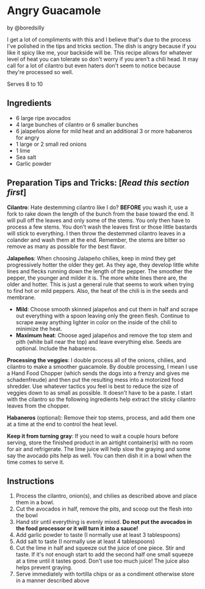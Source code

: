 Angry Guacamole
===============

by \@boredsilly

I get a lot of compliments with this and I believe that's due to the
process I've polished in the tips and tricks section. The dish is angry
because if you like it spicy like me, your backside will be. This recipe
allows for whatever level of heat you can tolerate so don't worry if you
aren't a chili head. It may call for a lot of cilantro but even haters
don't seem to notice because they're processed so well.

Serves 8 to 10

Ingredients
-----------

- 6 large ripe avocados
- 4 large bunches of cilantro or 6 smaller bunches
- 6 jalapeños alone for mild heat and an additional 3 or more
    habaneros for angry
- 1 large or 2 small red onions
- 1 lime
- Sea salt
- Garlic powder

Preparation Tips and Tricks: [*Read this section first*]
----------------------------------------------------------

**Cilantro**: Hate destemming cilantro like I do? **BEFORE** you wash
it, use a fork to rake down the length of the bunch from the base toward
the end. It will pull off the leaves and only some of the stems. You
only then have to process a few stems. You don't wash the leaves first
or those little bastards will stick to everything. I then throw the
destemmed cilantro leaves in a colander and wash them at the end.
Remember, the stems are bitter so remove as many as possible for the
best flavor.

**Jalapeños**: When choosing Jalapeño chilies, keep in mind they get
progressively hotter the older they get. As they age, they develop
little white lines and flecks running down the length of the pepper. The
smoother the pepper, the younger and milder it is. The more white lines
there are, the older and hotter. This is just a general rule that seems
to work when trying to find hot or mild peppers. Also, the heat of the
chili is in the seeds and membrane.

- **Mild**: Choose smooth skinned jalapeños and cut them in half and
    scrape out everything with a spoon leaving only the green flesh.
    Continue to scrape away anything lighter in color on the inside of
    the chili to minimize the heat.
- **Maximum heat**: Choose aged jalapeños and remove the top stem and
    pith (white ball near the top) and leave everything else. Seeds are
    optional. Include the habaneros.

**Processing the veggies**: I double process all of the onions, chilies,
and cilantro to make a smoother guacamole. By double processing, I mean
I use a Hand Food Chopper (which sends the dogs into a frenzy and gives
me schadenfreude) and then put the resulting mess into a motorized food
shredder. Use whatever tactics you feel is best to reduce the size of
veggies down to as small as possible. It doesn't have to be a paste. I
start with the cilantro so the following ingredients help extract the
sticky cilantro leaves from the chopper.

**Habaneros** (optional): Remove their top stems, process, and add them
one at a time at the end to control the heat level.

**Keep it from turning gray**: If you need to wait a couple hours before
serving, store the finished product in an airtight container(s) with no
room for air and refrigerate. The lime juice will help slow the graying
and some say the avocado pits help as well. You can then dish it in a
bowl when the time comes to serve it.

Instructions
------------

1. Process the cilantro, onion(s), and chilies as described above and
    place them in a bowl.
2. Cut the avocados in half, remove the pits, and scoop out the flesh
    into the bowl
3. Hand stir until everything is evenly mixed. **Do not put the
    avocados in the food processor or it will turn it into a sauce!**
4. Add garlic powder to taste (I normally use at least 3 tablespoons)
5. Add salt to taste (I normally use at least 4 tablespoons)
6. Cut the lime in half and squeeze out the juice of one piece. Stir
    and taste. If it's not enough start to add the second half one small
    squeeze at a time until it tastes good. Don't use too much juice!
    The juice also helps prevent graying.
7. Serve immediately with tortilla chips or as a condiment otherwise
    store in a manner described above

